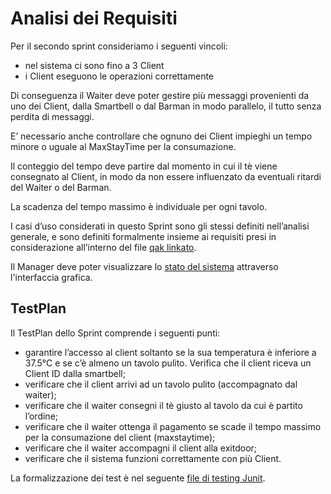 # Analisi dei Requisiti

Per il secondo sprint consideriamo i seguenti vincoli:
*  nel sistema ci sono fino a 3 Client 
*  i Client eseguono le operazioni correttamente

Di conseguenza il Waiter deve poter gestire più messaggi provenienti da uno dei Client, dalla Smartbell o dal Barman in modo parallelo, il tutto senza perdita di messaggi.

E’ necessario anche controllare che ognuno dei Client impieghi un tempo minore o uguale al MaxStayTime per la consumazione.

Il conteggio del tempo deve partire dal momento in cui il tè viene consegnato al Client, in modo da non essere influenzato da eventuali ritardi del Waiter o del Barman.

La scadenza del tempo massimo è individuale per ogni tavolo.

I casi d’uso considerati in questo Sprint sono gli stessi definiti nell’analisi generale, e sono definiti formalmente insieme ai requisiti presi in considerazione all’interno del file [qak linkato](analisi.qak).

Il Manager deve poter visualizzare lo [stato del sistema](../../Sprint0/Analisi%20dei%20Requisiti.md#componenti-del-sistema) attraverso l'interfaccia grafica.

## TestPlan
Il TestPlan dello Sprint comprende i seguenti punti:
*  garantire l’accesso al client soltanto se la sua temperatura è inferiore a 37.5°C e se c’è almeno un tavolo pulito. Verifica che il client riceva un Client ID dalla smartbell;
*  verificare che il client arrivi ad un tavolo pulito (accompagnato dal waiter);
*  verificare che il waiter consegni il tè giusto al tavolo da cui è partito l’ordine;
*  verificare che il waiter ottenga il pagamento se scade il tempo massimo per la consumazione del client (maxstaytime);
*  verificare che il waiter accompagni il client alla exitdoor;
*  verificare che il sistema funzioni correttamente con più Client.

La formalizzazione dei test è nel seguente [file di testing Junit](TearoomTest.kt).
